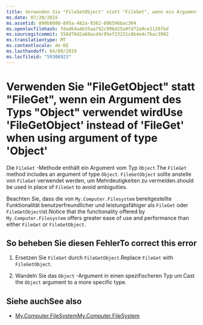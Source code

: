 ```yaml
---
title: Verwenden Sie "FileGetObject" statt "FileGet", wenn ein Argument des Typs "Object" verwendet wird
ms.date: 07/20/2015
ms.assetid: 090b8088-895a-482a-9362-606596bac304
ms.openlocfilehash: fdad64a4b35aa792c996d25a9fd72a9ce1126fbd
ms.sourcegitcommit: 558d78d2a68acd4c95ef23231c8b4e4c7bac3902
ms.translationtype: MT
ms.contentlocale: de-DE
ms.lasthandoff: 04/09/2019
ms.locfileid: "59306923"
---
```

# <a name="use-filegetobject-instead-of-fileget-when-using-argument-of-type-object"></a><span data-ttu-id="21091-102">Verwenden Sie "FileGetObject" statt "FileGet", wenn ein Argument des Typs "Object" verwendet wird</span><span class="sxs-lookup"><span data-stu-id="21091-102">Use 'FileGetObject' instead of 'FileGet' when using argument of type 'Object'</span></span>
<span data-ttu-id="21091-103">Die `FileGet` -Methode enthält ein Argument vom Typ `Object`.</span><span class="sxs-lookup"><span data-stu-id="21091-103">The `FileGet` method includes an argument of type `Object`.</span></span> `FileGetObject` <span data-ttu-id="21091-104">sollte anstelle von `FileGet` verwendet werden, um Mehrdeutigkeiten zu vermeiden.</span><span class="sxs-lookup"><span data-stu-id="21091-104">should be used in place of `FileGet` to avoid ambiguities.</span></span>  
  
 <span data-ttu-id="21091-105">Beachten Sie, dass die von `My.Computer.Filesystem` bereitgestellte Funktionalität benutzerfreundlicher und leistungsfähiger als `FileGet` oder `FileGetObject`ist.</span><span class="sxs-lookup"><span data-stu-id="21091-105">Notice that the functionality offered by `My.Computer.Filesystem` offers greater ease of use and performance than either `FileGet` or `FileGetObject`.</span></span>  
  
## <a name="to-correct-this-error"></a><span data-ttu-id="21091-106">So beheben Sie diesen Fehler</span><span class="sxs-lookup"><span data-stu-id="21091-106">To correct this error</span></span>  
  
1. <span data-ttu-id="21091-107">Ersetzen Sie `FileGet` durch `FileGetObject`.</span><span class="sxs-lookup"><span data-stu-id="21091-107">Replace `FileGet` with `FileGetObject`.</span></span>  
  
2. <span data-ttu-id="21091-108">Wandeln Sie das `Object` -Argument in einen spezifischeren Typ um.</span><span class="sxs-lookup"><span data-stu-id="21091-108">Cast the `Object` argument to a more specific type.</span></span>  
  
## <a name="see-also"></a><span data-ttu-id="21091-109">Siehe auch</span><span class="sxs-lookup"><span data-stu-id="21091-109">See also</span></span>

- [<span data-ttu-id="21091-110">My.Computer.FileSystem</span><span class="sxs-lookup"><span data-stu-id="21091-110">My.Computer.FileSystem</span></span>](xref:Microsoft.VisualBasic.FileIO.FileSystem)
